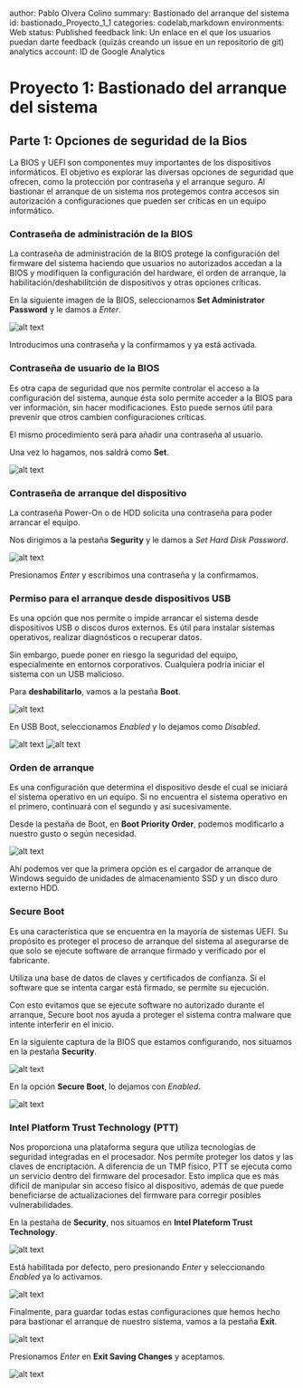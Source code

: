 author: Pablo Olvera Colino
summary: Bastionado del arranque del sistema
id: bastionado_Proyecto_1_1
categories: codelab,markdown
environments: Web
status: Published
feedback link: Un enlace en el que los usuarios puedan darte feedback (quizás creando un issue en un repositorio de git)
analytics account: ID de Google Analytics
# Proyecto 1: Bastionado del arranque del sistema

## Parte 1: Opciones de seguridad de la Bios

La BIOS y UEFI son componentes muy importantes de los dispositivos informáticos. El objetivo es explorar las diversas opciones de seguridad que ofrecen, como la protección por contraseña y el arranque seguro. Al bastionar el arranque de un sistema nos protegemos contra accesos sin autorización a configuraciones que pueden ser críticas en un equipo informático.

### Contraseña de administración de la BIOS

La contraseña de administración de la BIOS protege la configuración del firmware del sistema haciendo que usuarios no autorizados accedan a la BIOS y modifiquen la configuración del hardware, el orden de arranque, la habilitación/deshabilitción de dispositivos y otras opciones críticas.

En la siguiente imagen de la BIOS, seleccionamos **Set Administrator Password** y le damos a *Enter*.

![alt text](/imagenes1/image.png)

Introducimos una contraseña y la confirmamos y ya está activada.

### Contraseña de usuario de la BIOS

Es otra capa de seguridad que nos permite controlar el acceso a la configuración del sistema, aunque ésta solo permite acceder a la BIOS para ver información, sin hacer modificaciones. Esto puede sernos útil para prevenir que otros cambien configuraciones críticas.

El mismo procedimiento será para añadir una contraseña al usuario.

Una vez lo hagamos, nos saldrá como **Set**.

![alt text](/imagenes1/image-1.png)

### Contraseña de arranque del dispositivo

La contraseña Power-On o de HDD solicita una contraseña para poder arrancar el equipo.

Nos dirigimos a la pestaña **Segurity** y le damos a *Set Hard Disk Password*.

![alt text](/imagenes1/image-10.png)

Presionamos *Enter* y escribimos una contraseña y la confirmamos.

### Permiso para el arranque desde dispositivos USB

Es una opción que nos permite o impide arrancar el sistema desde dispositivos USB o discos duros externos. Es útil para instalar sistemas operativos, realizar diagnósticos o recuperar datos.

Sin embargo, puede poner en riesgo la seguridad del equipo, especialmente en entornos corporativos. Cualquiera podría iniciar el sistema con un USB malicioso.

Para **deshabilitarlo**, vamos a la pestaña **Boot**.

![alt text](/imagenes1/image-2.png)

En USB Boot, seleccionamos *Enabled* y lo dejamos como *Disabled*.

![alt text](/imagenes1/image-3.png)
![alt text](/imagenes1/image-4.png)

### Orden de arranque

Es una configuración que determina el dispositivo desde el cual se iniciará el sistema operativo en un equipo. Si no encuentra el sistema operativo en el primero, continuará con el segundo y así sucesivamente.

Desde la pestaña de Boot, en **Boot Priority Order**, podemos modificarlo a nuestro gusto o según necesidad.

![alt text](/imagenes1/image-5.png)

Ahí podemos ver que la primera opción es el cargador de arranque de Windows seguido de unidades de almacenamiento SSD y un disco duro externo HDD.

### Secure Boot

Es una característica que se encuentra en la mayoría de sistemas UEFI. Su propósito es proteger el proceso de arranque del sistema al asegurarse de que solo se ejecute software de arranque firmado y verificado por el fabricante.

Utiliza una base de datos de claves y certificados de confianza. Si el software que se intenta cargar está firmado, se permite su ejecución.

Con esto evitamos que se ejecute software no autorizado durante el arranque, Secure boot nos ayuda a proteger el sistema contra malware que intente interferir en el inicio.

En la siguiente captura de la BIOS que estamos configurando, nos situamos en la pestaña **Security**.

![alt text](/imagenes1/image-6.png)

En la opción **Secure Boot**, lo dejamos con *Enabled*.

![alt text](/imagenes1/image-7.png)

### Intel Platform Trust Technology (PTT)

Nos proporciona una plataforma segura que utiliza tecnologías de seguridad integradas en el procesador. Nos permite proteger los datos y las claves de encriptación. A diferencia de un TMP físico, PTT se ejecuta como un servicio dentro del firmware del procesador. Esto implica que es más difícil de manipular sin acceso físico al dispositivo, además de que puede beneficiarse de actualizaciones del firmware para corregir posibles vulnerabilidades.

En la pestaña de **Security**, nos situamos en **Intel Plateform Trust Technology**.

![alt text](/imagenes1/image-11.png)

Está habilitada por defecto, pero presionando *Enter* y seleccionando *Enabled* ya lo activamos.

![alt text](/imagenes1/image-12.png)

Finalmente, para guardar todas estas configuraciones que hemos hecho para bastionar el arranque de nuestro sistema, vamos a la pestaña **Exit**.

![alt text](/imagenes1/image-8.png)

Presionamos *Enter* en **Exit Saving Changes** y aceptamos.

![alt text](/imagenes1/image-9.png)
